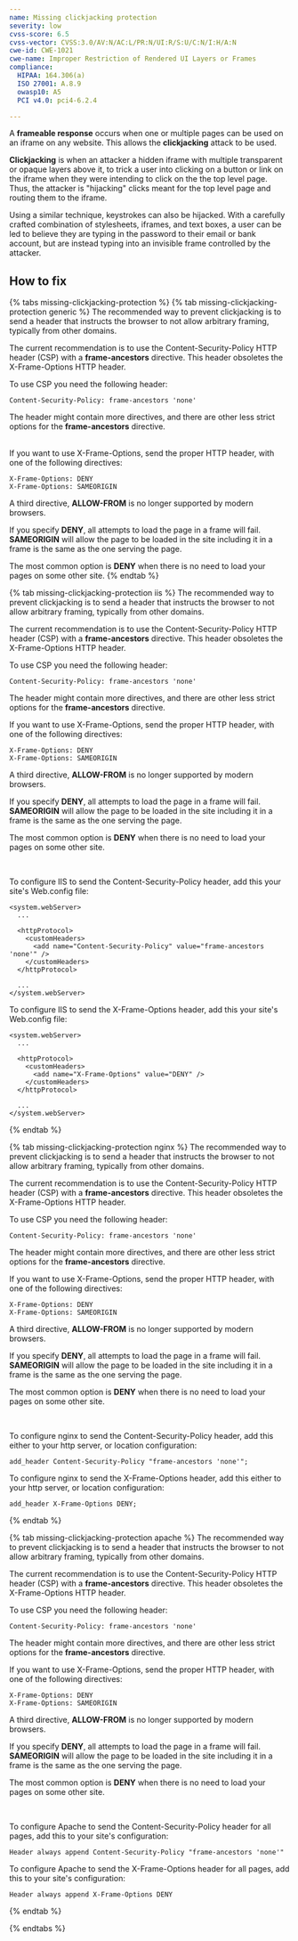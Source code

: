 ```yaml
---
name: Missing clickjacking protection
severity: low
cvss-score: 6.5
cvss-vector: CVSS:3.0/AV:N/AC:L/PR:N/UI:R/S:U/C:N/I:H/A:N
cwe-id: CWE-1021
cwe-name: Improper Restriction of Rendered UI Layers or Frames
compliance:
  HIPAA: 164.306(a)
  ISO 27001: A.8.9
  owasp10: A5
  PCI v4.0: pci4-6.2.4

---            
```


A **frameable response** occurs when one or multiple pages can be used on an iframe on any website. This allows the **clickjacking** attack to be used. 

**Clickjacking** is when an attacker a hidden iframe with multiple transparent or opaque layers above it, to trick a user into clicking on a button or link on the iframe when they were intending to click on the the top level page. Thus, the attacker is "hijacking" clicks meant for the top level page and routing them to the iframe.

Using a similar technique, keystrokes can also be hijacked. With a carefully crafted combination of stylesheets, iframes, and text boxes, a user can be led to believe they are typing in the password to their email or bank account, but are instead typing into an invisible frame controlled by the attacker.

## How to fix

{% tabs missing-clickjacking-protection %}
{% tab missing-clickjacking-protection generic %}
The recommended way to prevent clickjacking is to send a header that instructs the browser to not allow arbitrary framing, typically from other domains.

The current recommendation is to use the Content-Security-Policy HTTP header (CSP) with a **frame-ancestors** directive. This header obsoletes the X-Frame-Options HTTP header.

To use CSP you need the following header:

	Content-Security-Policy: frame-ancestors 'none'

The header might contain more directives, and there are other less strict options for the **frame-ancestors** directive.

<br>
If you want to use X-Frame-Options, send the proper HTTP header, with one of the following directives:

	X-Frame-Options: DENY  
	X-Frame-Options: SAMEORIGIN

A third directive, **ALLOW-FROM** is no longer supported by modern browsers. 

If you specify **DENY**, all attempts to load the page in a frame will fail. **SAMEORIGIN** will allow the page to be loaded in the site including it in a frame is the same as the one serving the page. 

The most common option is **DENY** when there is no need to load your pages on some other site.
{% endtab %}

{% tab missing-clickjacking-protection iis %}
The recommended way to prevent clickjacking is to send a header that instructs the browser to not allow arbitrary framing, typically from other domains.

The current recommendation is to use the Content-Security-Policy HTTP header (CSP) with a **frame-ancestors** directive. This header obsoletes the X-Frame-Options HTTP header.

To use CSP you need the following header:

	Content-Security-Policy: frame-ancestors 'none'

The header might contain more directives, and there are other less strict options for the **frame-ancestors** directive.


If you want to use X-Frame-Options, send the proper HTTP header, with one of the following directives:

	X-Frame-Options: DENY  
	X-Frame-Options: SAMEORIGIN

A third directive, **ALLOW-FROM** is no longer supported by modern browsers. 

If you specify **DENY**, all attempts to load the page in a frame will fail. **SAMEORIGIN** will allow the page to be loaded in the site including it in a frame is the same as the one serving the page. 

The most common option is **DENY** when there is no need to load your pages on some other site.

<br>

To configure IIS to send the Content-Security-Policy header, add this your site's Web.config file:

	<system.webServer>
	  ...
	
	  <httpProtocol>
	    <customHeaders>
	      <add name="Content-Security-Policy" value="frame-ancestors 'none'" />
	    </customHeaders>
	  </httpProtocol>
	
	  ...
	</system.webServer>


To configure IIS to send the X-Frame-Options header, add this your site's Web.config file:

	<system.webServer>
	  ...
	
	  <httpProtocol>
	    <customHeaders>
	      <add name="X-Frame-Options" value="DENY" />
	    </customHeaders>
	  </httpProtocol>
	
	  ...
	</system.webServer>
{% endtab %}

{% tab missing-clickjacking-protection nginx %}
The recommended way to prevent clickjacking is to send a header that instructs the browser to not allow arbitrary framing, typically from other domains.

The current recommendation is to use the Content-Security-Policy HTTP header (CSP) with a **frame-ancestors** directive. This header obsoletes the X-Frame-Options HTTP header.

To use CSP you need the following header:

	Content-Security-Policy: frame-ancestors 'none'

The header might contain more directives, and there are other less strict options for the **frame-ancestors** directive.


If you want to use X-Frame-Options, send the proper HTTP header, with one of the following directives:

	X-Frame-Options: DENY  
	X-Frame-Options: SAMEORIGIN

A third directive, **ALLOW-FROM** is no longer supported by modern browsers. 

If you specify **DENY**, all attempts to load the page in a frame will fail. **SAMEORIGIN** will allow the page to be loaded in the site including it in a frame is the same as the one serving the page. 

The most common option is **DENY** when there is no need to load your pages on some other site.


<br>

To configure nginx to send the Content-Security-Policy header, add this either to your http server, or location configuration:

	add_header Content-Security-Policy "frame-ancestors 'none'";

To configure nginx to send the X-Frame-Options header, add this either to your http server, or location configuration:

	add_header X-Frame-Options DENY;
{% endtab %}

{% tab missing-clickjacking-protection apache %}
The recommended way to prevent clickjacking is to send a header that instructs the browser to not allow arbitrary framing, typically from other domains.

The current recommendation is to use the Content-Security-Policy HTTP header (CSP) with a **frame-ancestors** directive. This header obsoletes the X-Frame-Options HTTP header.

To use CSP you need the following header:

	Content-Security-Policy: frame-ancestors 'none'

The header might contain more directives, and there are other less strict options for the **frame-ancestors** directive.


If you want to use X-Frame-Options, send the proper HTTP header, with one of the following directives:

	X-Frame-Options: DENY  
	X-Frame-Options: SAMEORIGIN

A third directive, **ALLOW-FROM** is no longer supported by modern browsers. 

If you specify **DENY**, all attempts to load the page in a frame will fail. **SAMEORIGIN** will allow the page to be loaded in the site including it in a frame is the same as the one serving the page. 

The most common option is **DENY** when there is no need to load your pages on some other site.

<br>

To configure Apache to send the Content-Security-Policy header for all pages, add this to your site's configuration:

	Header always append Content-Security-Policy "frame-ancestors 'none'"

To configure Apache to send the X-Frame-Options header for all pages, add this to your site's configuration:

	Header always append X-Frame-Options DENY
{% endtab %}

{% endtabs %}
